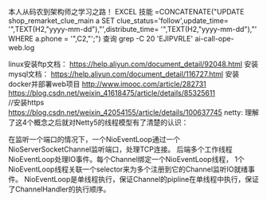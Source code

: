 本人从码农到架构师之学习之路！
EXCEL 技能
=CONCATENATE("UPDATE shop_remarket_clue_main a SET clue_status='follow',update_time= '",TEXT(H2,"yyyy-mm-dd"),"',distribute_time= '",TEXT(H2,"yyyy-mm-dd"),"' WHERE a.phone = '",C2,"';")
查询
grep -C 20 'EJIPVRLE' ai-call-ope-web.log

linux安装ftp文档：
https://help.aliyun.com/document_detail/92048.html
安装mysql文档：
https://help.aliyun.com/document_detail/116727.html
安装docker并部署web项目
http://www.imooc.com/article/282731
https://blog.csdn.net/weixin_41618475/article/details/85325611  
//安装https
https://blog.csdn.net/weixin_42054155/article/details/100637745
netty:
理解了这4个概念之后就对Netty5的线程模型有了清楚的认识：

在监听一个端口的情况下，一个NioEventLoop通过一个NioServerSocketChannel监听端口，处理TCP连接。
后端多个工作线程NioEventLoop处理IO事件。每个Channel绑定一个NioEventLoop线程，
1个NioEventLoop线程关联一个selector来为多个注册到它的Channel监听IO就绪事件。
NioEventLoop是单线程执行，保证Channel的pipline在单线程中执行，保证了ChannelHandler的执行顺序。

